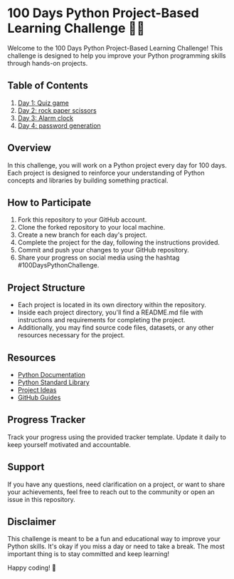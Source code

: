 # 100 Days Python Project-Based Learning Challenge 🐍💡

Welcome to the 100 Days Python Project-Based Learning Challenge! This challenge is designed to help you improve your Python programming skills through hands-on projects.

## Table of Contents
1. [Day 1: Quiz game](https://github.com/Anish25122005/100-day-python-projects/blob/main/100%20day%20projects/quizproject1.py)
2. [Day 2: rock paper scissors](https://github.com/Anish25122005/100-day-python-projects/blob/main/100%20day%20projects/project2-rockpaperscissors.py)
3. [Day 3: Alarm clock](https://github.com/Anish25122005/100-day-python-projects/blob/main/100%20day%20projects/project3-alarm%20clock.py)
4. [Day 4: password generation](https://github.com/Anish25122005/100-day-python-projects/blob/main/100%20day%20projects/project4-passwordgeneration.py)
   
## Overview
In this challenge, you will work on a Python project every day for 100 days. Each project is designed to reinforce your understanding of Python concepts and libraries by building something practical.

## How to Participate
1. Fork this repository to your GitHub account.
2. Clone the forked repository to your local machine.
3. Create a new branch for each day's project.
4. Complete the project for the day, following the instructions provided.
5. Commit and push your changes to your GitHub repository.
6. Share your progress on social media using the hashtag #100DaysPythonChallenge.

## Project Structure
- Each project is located in its own directory within the repository.
- Inside each project directory, you'll find a README.md file with instructions and requirements for completing the project.
- Additionally, you may find source code files, datasets, or any other resources necessary for the project.

## Resources
- [Python Documentation](https://docs.python.org/3/)
- [Python Standard Library](https://docs.python.org/3/library/)
- [Project Ideas](https://github.com/karan/Projects)
- [GitHub Guides](https://guides.github.com/)

## Progress Tracker
Track your progress using the provided tracker template. Update it daily to keep yourself motivated and accountable.

## Support
If you have any questions, need clarification on a project, or want to share your achievements, feel free to reach out to the community or open an issue in this repository.

## Disclaimer
This challenge is meant to be a fun and educational way to improve your Python skills. It's okay if you miss a day or need to take a break. The most important thing is to stay committed and keep learning!

Happy coding! 🚀

